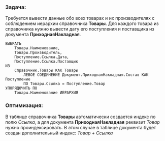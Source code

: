 ### Задача:
Требуется вывести данные обо всех товарах и их производителях с соблюдением иерархии справочника **Товары**. Для каждого товара из справочника нужно вывести дату его поступления и поставщика из документа **ПриходнаяНакладная**.
```bsl
ВЫБРАТЬ
	Товары.Наименование,
	Товары.Производитель,
	Поступление.Ссылка.Дата,
	Поступление.Ссылка.Поставщик
ИЗ
	Справочник.Товары КАК Товары
		ЛЕВОЕ СОЕДИНЕНИЕ Документ.ПриходнаяНакладная.Состав КАК Поступление
		ПО Товары.Ссылка = Поступление.Товар
УПОРЯДОЧИТЬ ПО
	Товары.Наименование ИЕРАРХИЯ
```
### Оптимизация:
В таблице справочника **Товары** автоматически создается индекс по полю *Ссылка*, а для документа **ПриходнаяНакладная** реквизит *Товар* нужно проиндексировать. В этом случае в таблице документа будет создан дополнительный индекс: *Товар + Ссылка*